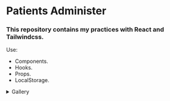 # Patients Administer

### This repository contains my practices with React and Tailwindcss.

Use:
- Components.
- Hooks.
- Props.
- LocalStorage.

<details>
<summary>Gallery</summary>
  
![1png](https://user-images.githubusercontent.com/85462420/168758603-0035db24-f9bc-4811-b765-9de3b09b47cd.png)
  
![2](https://user-images.githubusercontent.com/85462420/168758619-894dd261-bd2e-4738-8fc1-de9802a7cbc5.png)

</details>

